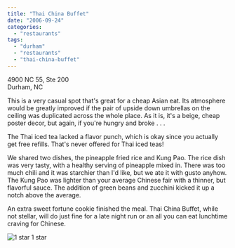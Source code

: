 ```yaml
---
title: "Thai China Buffet"
date: "2006-09-24"
categories:
  - "restaurants"
tags:
  - "durham"
  - "restaurants"
  - "thai-china-buffet"
---
```


4900 NC 55, Ste 200\
Durham, NC

This is a very casual spot that's great for a cheap Asian eat. Its atmosphere would be greatly improved if the pair of upside down umbrellas on the ceiling was duplicated across the whole place. As it is, it's a beige, cheap poster decor, but again, if you're hungry and broke . . .

The Thai iced tea lacked a flavor punch, which is okay since you actually get free refills. That's never offered for Thai iced teas!

We shared two dishes, the pineapple fried rice and Kung Pao. The rice dish was very tasty, with a healthy serving of pineapple mixed in. There was too much chili and it was starchier than I'd like, but we ate it with gusto anyhow. The Kung Pao was lighter than your average Chinese fair with a thinner, but flavorful sauce. The addition of green beans and zucchini kicked it up a notch above the average.

An extra sweet fortune cookie finished the meal. Thai China Buffet, while not stellar, will do just fine for a late night run or an all you can eat lunchtime craving for Chinese.




<div class="caption">

![1 star](http://s3.amazonaws.com/thegourmez-wpmedia/2009/04/rating_olive1.gif "rating_olive1") 1 star</div>

